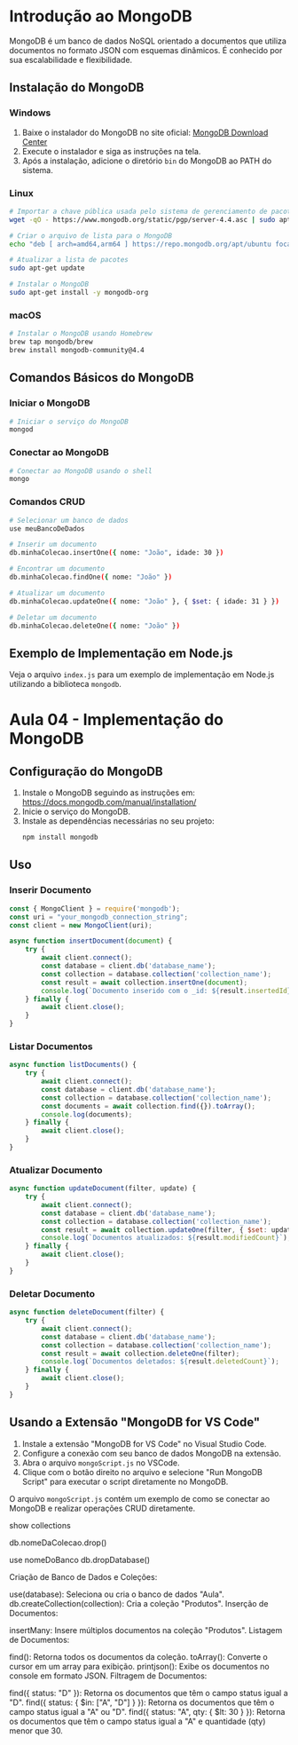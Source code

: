 # Introdução ao MongoDB

MongoDB é um banco de dados NoSQL orientado a documentos que utiliza documentos no formato JSON com esquemas dinâmicos. É conhecido por sua escalabilidade e flexibilidade.

## Instalação do MongoDB

### Windows

1. Baixe o instalador do MongoDB no site oficial: [MongoDB Download Center](https://www.mongodb.com/try/download/community)
2. Execute o instalador e siga as instruções na tela.
3. Após a instalação, adicione o diretório `bin` do MongoDB ao PATH do sistema.

### Linux

```sh
# Importar a chave pública usada pelo sistema de gerenciamento de pacotes
wget -qO - https://www.mongodb.org/static/pgp/server-4.4.asc | sudo apt-key add -

# Criar o arquivo de lista para o MongoDB
echo "deb [ arch=amd64,arm64 ] https://repo.mongodb.org/apt/ubuntu focal/mongodb-org/4.4 multiverse" | sudo tee /etc/apt/sources.list.d/mongodb-org-4.4.list

# Atualizar a lista de pacotes
sudo apt-get update

# Instalar o MongoDB
sudo apt-get install -y mongodb-org
```

### macOS

```sh
# Instalar o MongoDB usando Homebrew
brew tap mongodb/brew
brew install mongodb-community@4.4
```

## Comandos Básicos do MongoDB

### Iniciar o MongoDB

```sh
# Iniciar o serviço do MongoDB
mongod
```

### Conectar ao MongoDB

```sh
# Conectar ao MongoDB usando o shell
mongo
```

### Comandos CRUD

```sh
# Selecionar um banco de dados
use meuBancoDeDados

# Inserir um documento
db.minhaColecao.insertOne({ nome: "João", idade: 30 })

# Encontrar um documento
db.minhaColecao.findOne({ nome: "João" })

# Atualizar um documento
db.minhaColecao.updateOne({ nome: "João" }, { $set: { idade: 31 } })

# Deletar um documento
db.minhaColecao.deleteOne({ nome: "João" })
```

## Exemplo de Implementação em Node.js

Veja o arquivo `index.js` para um exemplo de implementação em Node.js utilizando a biblioteca `mongodb`.

# Aula 04 - Implementação do MongoDB

## Configuração do MongoDB

1. Instale o MongoDB seguindo as instruções em: https://docs.mongodb.com/manual/installation/
2. Inicie o serviço do MongoDB.
3. Instale as dependências necessárias no seu projeto:
   ```bash
   npm install mongodb
   ```

## Uso

### Inserir Documento

```javascript
const { MongoClient } = require('mongodb');
const uri = "your_mongodb_connection_string";
const client = new MongoClient(uri);

async function insertDocument(document) {
    try {
        await client.connect();
        const database = client.db('database_name');
        const collection = database.collection('collection_name');
        const result = await collection.insertOne(document);
        console.log(`Documento inserido com o _id: ${result.insertedId}`);
    } finally {
        await client.close();
    }
}
```

### Listar Documentos

```javascript
async function listDocuments() {
    try {
        await client.connect();
        const database = client.db('database_name');
        const collection = database.collection('collection_name');
        const documents = await collection.find({}).toArray();
        console.log(documents);
    } finally {
        await client.close();
    }
}
```

### Atualizar Documento

```javascript
async function updateDocument(filter, update) {
    try {
        await client.connect();
        const database = client.db('database_name');
        const collection = database.collection('collection_name');
        const result = await collection.updateOne(filter, { $set: update });
        console.log(`Documentos atualizados: ${result.modifiedCount}`);
    } finally {
        await client.close();
    }
}
```

### Deletar Documento

```javascript
async function deleteDocument(filter) {
    try {
        await client.connect();
        const database = client.db('database_name');
        const collection = database.collection('collection_name');
        const result = await collection.deleteOne(filter);
        console.log(`Documentos deletados: ${result.deletedCount}`);
    } finally {
        await client.close();
    }
}
```

## Usando a Extensão "MongoDB for VS Code"

1. Instale a extensão "MongoDB for VS Code" no Visual Studio Code.
2. Configure a conexão com seu banco de dados MongoDB na extensão.
3. Abra o arquivo `mongoScript.js` no VSCode.
4. Clique com o botão direito no arquivo e selecione "Run MongoDB Script" para executar o script diretamente no MongoDB.

O arquivo `mongoScript.js` contém um exemplo de como se conectar ao MongoDB e realizar operações CRUD diretamente.


show collections


db.nomeDaColecao.drop()

use nomeDoBanco
db.dropDatabase()


Criação de Banco de Dados e Coleções:

use(database): Seleciona ou cria o banco de dados "Aula".
db.createCollection(collection): Cria a coleção "Produtos".
Inserção de Documentos:

insertMany: Insere múltiplos documentos na coleção "Produtos".
Listagem de Documentos:

find(): Retorna todos os documentos da coleção.
toArray(): Converte o cursor em um array para exibição.
printjson(): Exibe os documentos no console em formato JSON.
Filtragem de Documentos:

find({ status: "D" }): Retorna os documentos que têm o campo status igual a "D".
find({ status: { $in: ["A", "D"] } }): Retorna os documentos que têm o campo status igual a "A" ou "D".
find({ status: "A", qty: { $lt: 30 } }): Retorna os documentos que têm o campo status igual a "A" e quantidade (qty) menor que 30.